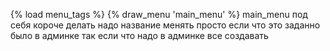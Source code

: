 {% load menu_tags %}
{% draw_menu 'main_menu' %}
main_menu под себя короче делать надо название менять просто если что это заданно
было в админке так если что надо в админке все создавать